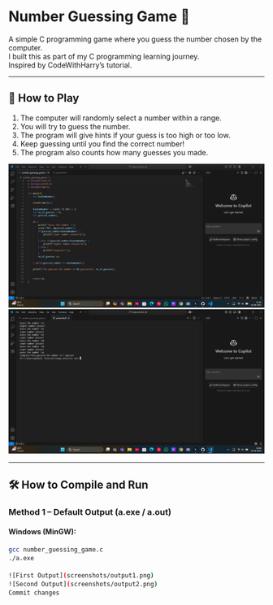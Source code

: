 # Number Guessing Game 🎯

A simple C programming game where you guess the number chosen by the computer.  
I built this as part of my C programming learning journey.  
Inspired by CodeWithHarry’s tutorial.

---

## 📜 How to Play
1. The computer will randomly select a number within a range.
2. You will try to guess the number.
3. The program will give hints if your guess is too high or too low.
4. Keep guessing until you find the correct number!
5. The program also counts how many guesses you made.

![Game Screenshot 1](https://github.com/Sundaram790/number-guessing-game/blob/main/Screenshot1.png?raw=true)
![Game Screenshot 2](https://github.com/Sundaram790/number-guessing-game/blob/main/Screenshot2.png?raw=true)

---

## 🛠 How to Compile and Run

### **Method 1 – Default Output (a.exe / a.out)**  
#### Windows (MinGW):
```bash
gcc number_guessing_game.c
./a.exe

![First Output](screenshots/output1.png)
![Second Output](screenshots/output2.png)
Commit changes
